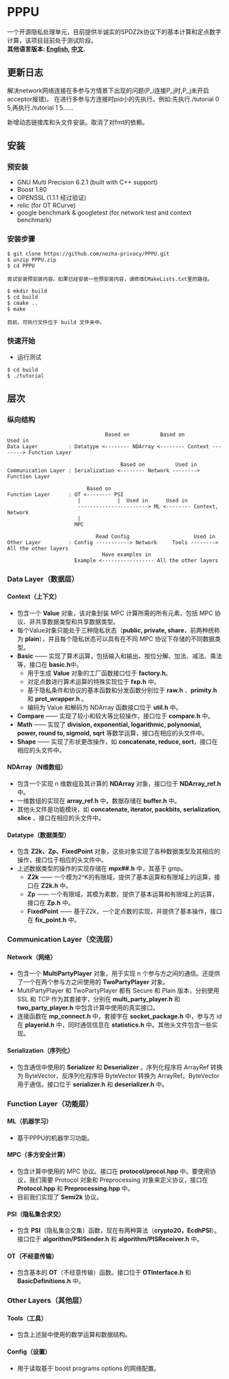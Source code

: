 # PPPU
一个开源隐私处理单元，目前提供半诚实的SPDZ2k协议下的基本计算和定点数字计算，该项目目前处于测试阶段。  
**其他语言版本: [English](README-EN.md), [中文](README.md).**

## 更新日志
解决network网络连接在多参与方情景下出现的问题(P_i连接P_j时,P_j未开启acceptor报错)。
在进行多参与方连接时pid小的先执行。例如:先执行./tutorial 0 5,再执行./tutorial 1 5......

新增动态链接库和头文件安装。取消了对fmt的依赖。
## 安装
### 预安装
* GNU Multi Precision 6.2.1 (built with C++ support)
* Boost 1.80
* OPENSSL (1.1.1 经过验证)
* relic (for OT RCurve)
* google benchmark & googletest (for network test and context benchmark)

### 安装步骤
```
$ git clone https://github.com/nezha-privacy/PPPU.git
$ unzip PPPU.zip
$ cd PPPU

尝试安装预安装内容。如果已经安装一些预安装内容，请修改CMakeLists.txt里的路径。

$ mkdir build
$ cd build
$ cmake ..
$ make

目前，可执行文件位于 build 文件夹中。
```

### 快速开始
* 运行测试
```
$ cd build
$ ./tutorial
```
## 层次
### 纵向结构
```
                                Based on          Based on          Used in
Data Layer          : Datatype <-------- NDArray <-------- Context --------> Function Layer

                                     Based on          Used in
Communication Layer : Serialization <-------- Network --------> Function Layer

                          Based on
Function Layer      : OT <-------- PSI
                       |            |  Used in      Used in
                       -----------------------> ML <-------- Context, Network
                       |
                      MPC

                             Read Config                     Used in
Other Layer         : Config -----------> Network     Tools --------> All the other layers
                               Have examples in
                      Example <----------------- All the other layers
```

### Data Layer（数据层）
#### Context（上下文）
* 包含一个 **Value** 对象，该对象封装 MPC 计算所需的所有元素，包括 MPC 协议、非共享数据类型和共享数据类型。
* 每个Value对象只能处于三种隐私状态（**public, private, share**，前两种统称为 **plain**），并且每个隐私状态可以具有在不同 MPC 协议下存储的不同数据类型。
* **Basic** —— 实现了算术运算，包括输入和输出、按位分解、加法、减法、乘法等，接口在 **basic.h**中。
  * 用于生成 **Value** 对象的工厂函数接口位于 **factory.h**。
  * 对定点数进行算术运算的特殊实现位于 **fxp.h** 中。
  * 基于隐私条件和协议的基本函数和分发函数分别位于 **raw.h** 、**primity.h** 和 **prot_wrapper.h** 。
  * 编码为 Value 和解码为 NDArray 函数接口位于 **util.h** 中。
* **Compare** —— 实现了较小和较大等比较操作，接口位于 **compare.h** 中。
* **Math** —— 实现了 **division, exponential, logarithmic, polynomial, power, round to, sigmoid, sqrt** 等数学运算，接口在相应的头文件中。
* **Shape** —— 实现了形状更改操作，如 **concatenate, reduce, sort**，接口在相应的头文件中。

#### NDArray（N维数组）
* 包含一个实现 n 维数组及其计算的 **NDArray** 对象，接口位于 **NDArray_ref.h** 中。
* 一维数组的实现在 **array_ref.h** 中。数据存储在 **buffer.h** 中。
* 其他头文件是功能模块，如 **concatenate, iterator, packbits, serialization, slice** ，接口在相应的头文件中。

#### Datatype（数据类型）
* 包含 **Z2k、Zp、FixedPoint** 对象，这些对象实现了各种数据类型及其相应的操作，接口位于相应的头文件中。
* 上述数据类型的操作的实现存储在 **mpx##.h** 中，其基于 gmp。
  * **Z2k** —— 一个模为2^K的有限域，提供了基本运算和有限域上的运算，接口在 **Z2k.h** 中。
  * **Zp** —— 一个有限域，其模为素数，提供了基本运算和有限域上的运算，接口在 **Zp.h** 中。
  * **FixedPoint** —— 基于Z2k，一个定点数的实现，并提供了基本操作，接口在 **fix_point.h** 中。

### Communication Layer（交流层）
#### Network（网络）
* 包含一个 **MultiPartyPlayer** 对象，用于实现 n 个参与方之间的通信。还提供了一个在两个参与方之间使用的 **TwoPartyPlayer** 对象。
* MultiPartyPlayer 和 TwoPartyPlayer 都有 Secure 和 Plain 版本，分别使用 SSL 和 TCP 作为其套接字，分别在 **multi_party_player.h** 和 **two_party_player.h** 中包含计算中使用的真实接口。
* 连接函数在 **mp_connect.h** 中，套接字在 **socket_package.h** 中，参与方 id 在 **playerid.h** 中，同时通信信息在 **statistics.h** 中。其他头文件包含一些实现。

#### Serialization（序列化）
* 包含通信中使用的 **Serializer** 和 **Deserializer** 。序列化程序将 ArrayRef 转换为 ByteVector，反序列化程序将 ByteVector 转换为 ArrayRef。ByteVector用于通信。接口位于 **serializer.h** 和 **deserializer.h** 中。

### Function Layer（功能层）
#### ML（机器学习）
* 基于PPPU的机器学习功能。

#### MPC（多方安全计算）
* 包含计算中使用的 MPC 协议。接口在 **protocol/procol.hpp** 中。要使用协议，我们需要 Protocol 对象和 Preprocessing 对象来定义协议，接口在 **Protocol.hpp** 和 **Preprocessing.hpp** 中。
* 目前我们实现了 **Semi2k** 协议。

#### PSI（隐私集合求交）
* 包含 **PSI**（隐私集合交集）函数，现在有两种算法（**crypto20，EcdhPSI**）。接口位于 **algorithm/PSISender.h** 和 **algorithm/PISReceiver.h** 中。

#### OT（不经意传输）
* 包含基本的 **OT**（不经意传输）函数。接口位于 **OTInterface.h** 和 **BasicDefinitions.h** 中。

### Other Layers（其他层）
#### Tools（工具）
* 包含上述层中使用的数学运算和数据结构。

#### Config（设置）
* 用于读取基于 boost programs options 的网络配置。


